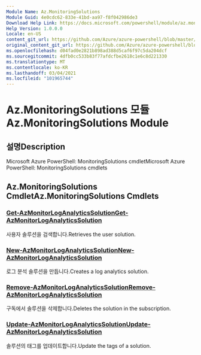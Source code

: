 ```yaml
---
Module Name: Az.MonitoringSolutions
Module Guid: 4e0cdc62-833e-41bd-aa97-f8f042986de3
Download Help Link: https://docs.microsoft.com/powershell/module/az.monitoringsolutions
Help Version: 1.0.0.0
Locale: en-US
content_git_url: https://github.com/Azure/azure-powershell/blob/master/src/MonitoringSolutions/help/Az.MonitoringSolutions.md
original_content_git_url: https://github.com/Azure/azure-powershell/blob/master/src/MonitoringSolutions/help/Az.MonitoringSolutions.md
ms.openlocfilehash: d04fad0e2821b898ad388d5caf6f97c5da204dcf
ms.sourcegitcommit: 4dfb0cc533b83f77afdcfbe2618c1e6c8d221330
ms.translationtype: MT
ms.contentlocale: ko-KR
ms.lasthandoff: 03/04/2021
ms.locfileid: "101965744"
---
```

# <span data-ttu-id="d30b2-101">Az.MonitoringSolutions 모듈</span><span class="sxs-lookup"><span data-stu-id="d30b2-101">Az.MonitoringSolutions Module</span></span>
## <span data-ttu-id="d30b2-102">설명</span><span class="sxs-lookup"><span data-stu-id="d30b2-102">Description</span></span>
<span data-ttu-id="d30b2-103">Microsoft Azure PowerShell: MonitoringSolutions cmdlet</span><span class="sxs-lookup"><span data-stu-id="d30b2-103">Microsoft Azure PowerShell: MonitoringSolutions cmdlets</span></span>

## <span data-ttu-id="d30b2-104">Az.MonitoringSolutions Cmdlet</span><span class="sxs-lookup"><span data-stu-id="d30b2-104">Az.MonitoringSolutions Cmdlets</span></span>
### [<span data-ttu-id="d30b2-105">Get-AzMonitorLogAnalyticsSolution</span><span class="sxs-lookup"><span data-stu-id="d30b2-105">Get-AzMonitorLogAnalyticsSolution</span></span>](Get-AzMonitorLogAnalyticsSolution.md)
<span data-ttu-id="d30b2-106">사용자 솔루션을 검색합니다.</span><span class="sxs-lookup"><span data-stu-id="d30b2-106">Retrieves the user solution.</span></span>

### [<span data-ttu-id="d30b2-107">New-AzMonitorLogAnalyticsSolution</span><span class="sxs-lookup"><span data-stu-id="d30b2-107">New-AzMonitorLogAnalyticsSolution</span></span>](New-AzMonitorLogAnalyticsSolution.md)
<span data-ttu-id="d30b2-108">로그 분석 솔루션을 만듭니다.</span><span class="sxs-lookup"><span data-stu-id="d30b2-108">Creates a log analytics solution.</span></span>

### [<span data-ttu-id="d30b2-109">Remove-AzMonitorLogAnalyticsSolution</span><span class="sxs-lookup"><span data-stu-id="d30b2-109">Remove-AzMonitorLogAnalyticsSolution</span></span>](Remove-AzMonitorLogAnalyticsSolution.md)
<span data-ttu-id="d30b2-110">구독에서 솔루션을 삭제합니다.</span><span class="sxs-lookup"><span data-stu-id="d30b2-110">Deletes the solution in the subscription.</span></span>

### [<span data-ttu-id="d30b2-111">Update-AzMonitorLogAnalyticsSolution</span><span class="sxs-lookup"><span data-stu-id="d30b2-111">Update-AzMonitorLogAnalyticsSolution</span></span>](Update-AzMonitorLogAnalyticsSolution.md)
<span data-ttu-id="d30b2-112">솔루션의 태그를 업데이트합니다.</span><span class="sxs-lookup"><span data-stu-id="d30b2-112">Update the tags of a solution.</span></span>

